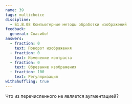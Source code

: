 ```yaml
---
name: 39
tags: multichoice
discipline:
  - Б1.В.08 Компьютерные методы обработки изображений
feedback:
  general: Спасибо!
answers:
  - fraction: 0
    text: Поворот изображения
  - fraction: 0
    text: Изменение контраста
  - fraction: 0
    text: Обрезание изображения
  - fraction: 100
    text: Регуляризация
withShuffling: true
---
```


Что из перечисленного не является аугментацией?
